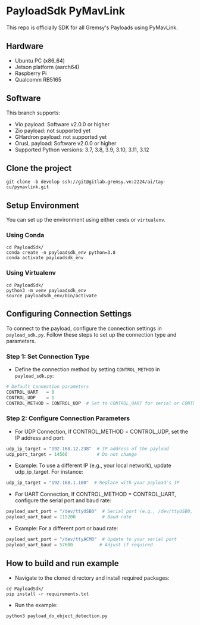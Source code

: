 # PayloadSdk PyMavLink
This repo is officially SDK for all Gremsy's Payloads using PyMavLink.

## Hardware
- Ubuntu PC (x86_64)
- Jetson platform (aarch64)
- Raspberry Pi
- Qualcomm RB5165

## Software
This branch supports:
- Vio payload: Software v2.0.0 or higher
- Zio payload: not supported yet
- GHardron payload: not supported yet
- OrusL payload: Software v2.0.0 or higher
- Supported Python versions: 3.7, 3.8, 3.9, 3.10, 3.11, 3.12

## Clone the project 
```shell
git clone -b develop ssh://git@gitlab.gremsy.vn:2224/ai/tay-cu/pymavlink.git
```

## Setup Environment
You can set up the environment using either `conda` or `virtualenv`.

### Using Conda
```shell
cd PayloadSdk/
conda create -n payloadsdk_env python=3.8
conda activate payloadsdk_env
```

### Using Virtualenv
```shell
cd PayloadSdk/
python3 -m venv payloadsdk_env
source payloadsdk_env/bin/activate
```

## Configuring Connection Settings

To connect to the payload, configure the connection settings in `payload_sdk.py`. Follow these steps to set up the connection type and parameters.

### Step 1: Set Connection Type
- Define the connection method by setting `CONTROL_METHOD` in `payload_sdk.py`:

```python
# Default connection parameters
CONTROL_UART   = 0
CONTROL_UDP    = 1
CONTROL_METHOD = CONTROL_UDP  # Set to CONTROL_UART for serial or CONTROL_UDP for UDP
```

### Step 2: Configure Connection Parameters

- For UDP Connection, If CONTROL_METHOD = CONTROL_UDP, set the IP address and port:

```python
udp_ip_target = "192.168.12.238"  # IP address of the payload
udp_port_target = 14566           # Do not change
```

- Example: To use a different IP (e.g., your local network), update udp_ip_target. For instance:

```python
udp_ip_target = "192.168.1.100"  # Replace with your payload's IP
```

- For UART Connection, If CONTROL_METHOD = CONTROL_UART, configure the serial port and baud rate:

```python
payload_uart_port = "/dev/ttyUSB0"  # Serial port (e.g., /dev/ttyUSB0, /dev/ttyACM0)
payload_uart_baud = 115200          # Baud rate
```

- Example: For a different port or baud rate:

```python
payload_uart_port = "/dev/ttyACM0"  # Update to your serial port
payload_uart_baud = 57600          # Adjust if required
```

## How to build and run example
- Navigate to the cloned directory and install required packages:

```shell
cd PayloadSdk/
pip install -r requirements.txt
```

- Run the example:
```shell
python3 payload_do_object_detection.py
```